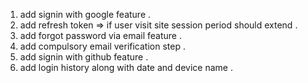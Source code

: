 1. add signin with google feature .
2. add refresh token => if user visit site session period should extend .
3. add forgot password via email feature .
4. add compulsory email verification step .
5. add signin with github feature .
6. add login history along with date and device name .



